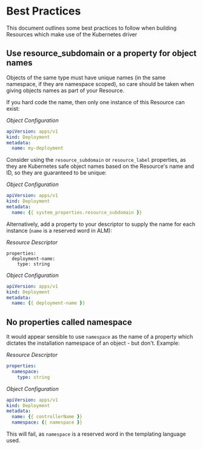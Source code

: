 # Best Practices

This document outlines some best practices to follow when building Resources which make use of the Kubernetes driver

## Use resource_subdomain or a property for object names

Objects of the same type must have unique names (in the same namespace, if they are namespace scoped), so care should be taken when giving objects names as part of your Resource.

If you hard code the name, then only one instance of this Resource can exist:

_Object Configuration_
```yaml
apiVersion: apps/v1
kind: Deployment
metadata:
  name: my-deployment
```

Consider using the `resource_subdomain` or `resource_label` properties, as they are Kubernetes safe object names based on the Resource's name and ID, so they are guaranteed to be unique:

_Object Configuration_
```yaml
apiVersion: apps/v1
kind: Deployment
metadata:
  name: {{ system_properties.resource_subdomain }}
```

Alternatively, add a property to your descriptor to supply the name for each instance (`name` is a reserved word in ALM):

_Resource Descriptor_
```
properties:
  deployment-name: 
    type: string
```

_Object Configuration_
```yaml
apiVersion: apps/v1
kind: Deployment
metadata:
  name: {{ deployment-name }}
```

## No properties called namespace

It would appear sensible to use `namespace` as the name of a property which dictates the installation namespace of an object - but don't. Example:

_Resource Descriptor_
```yaml
properties:
  namespace: 
    type: string
```

_Object Configuration_
```yaml
apiVersion: apps/v1
kind: Deployment
metadata:
  name: {{ controllerName }}
  namespace: {{ namespace }}
```

This will fail, as `namespace` is a reserved word in the templating language used. 

